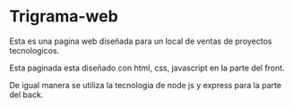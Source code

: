 # Trigrama-web


Esta es una pagina web diseñada para un local de ventas de proyectos tecnologicos.

Esta paginada esta diseñado con html, css, javascript en la parte del front.

De igual manera se utiliza la tecnologia de node js y express para la parte del back.
